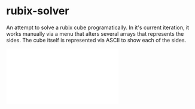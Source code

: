 # rubix-solver
An attempt to solve a rubix cube programatically. In it's current iteration, it works manually
via a menu that alters several arrays that represents the sides. The cube itself is represented
via ASCII to show each of the sides.

![math theory](theory/theory.pdf)
